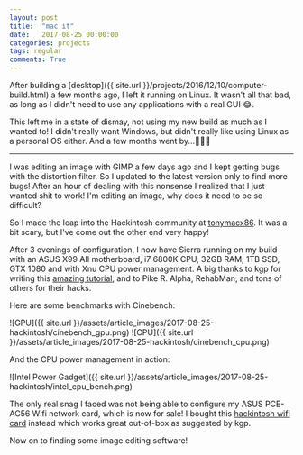```yaml
---
layout: post
title:  "mac it"
date:   2017-08-25 00:00:00
categories: projects
tags: regular
comments: True
---
```


After building a [desktop]({{ site.url }}/projects/2016/12/10/computer-build.html) a few months ago, I left it running on Linux. It wasn't all that bad, as long as I didn't need to use any applications with a real GUI 😂.

This left me in a state of dismay, not using my new build as much as I wanted to! I didn't really want Windows, but didn't really like using Linux as a personal OS either. And a few months went by...🤦🏽‍♂️

---

I was editing an image with GIMP a few days ago and I kept getting bugs with the distortion filter. So I updated to the latest version only to find more bugs! After an hour of dealing with this nonsense I realized that I just wanted shit to work! I'm editing an image, why does it need to be so difficult?

So I made the leap into the Hackintosh community at [tonymacx86](https://www.tonymacx86.com). It was a bit scary, but I've come out the other end very happy!

After 3 evenings of configuration, I now have Sierra running on my build with an ASUS X99 AII motherboard, i7 6800K CPU, 32GB RAM, 1TB SSD, GTX 1080 and with Xnu CPU power management. A big thanks to kgp for writing this [amazing tutorial](https://www.tonymacx86.com/threads/the-perfect-customac-pro-x99-a-ii-i7-6950x-128gb-g-skill-tridentz-aorus-gtx-1080-ti-xtreme.211621/), and to Pike R. Alpha, RehabMan, and tons of others for their hacks.

Here are some benchmarks with Cinebench:

![GPU]({{ site.url }}/assets/article_images/2017-08-25-hackintosh/cinebench_gpu.png)
![CPU]({{ site.url }}/assets/article_images/2017-08-25-hackintosh/cinebench_cpu.png)

And the CPU power management in action:

![Intel Power Gadget]({{ site.url }}/assets/article_images/2017-08-25-hackintosh/intel_cpu_bench.png)

The only real snag I faced was not being able to configure my ASUS PCE-AC56 Wifi network card, which is now for sale! I bought this [hackintosh wifi card](http://www.osxwifi.com/apple-broadcom-bcm94360cd-802-11-a-b-g-n-ac-bluetooth-4-0-with-adapter-for-pc-hackintosh) instead which works great out-of-box as suggested by kgp.

Now on to finding some image editing software!
